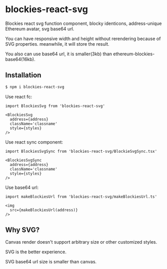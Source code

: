 # blockies-react-svg

Blockies react svg function component, blocky identicons, address-unique Ethereum avatar, svg base64 url.

You can have responsive width and height without rerendering because of SVG properties. meanwhile, it will store the result.

You also can use base64 url, it is smaller(3kb) than ethereum-blockies-base64(16kb).

## Installation

```bash
$ npm i blockies-react-svg
```


Use react fc:
```tsx
import BlockiesSvg from 'blockies-react-svg'

<BlockiesSvg
  address={address}
  className='classname'
  style={styles}
/>

```

Use react sync component:
```tsx
import BlockiesSvgSync from 'blockies-react-svg/BlockieSvgSync.tsx'

<BlockiesSvgSync
  address={address}
  className='classname'
  style={styles}
/>

```

Use base64 url:
```tsx
import makeBlockiesUrl from 'blockies-react-svg/makeBlockiesUrl.ts'

<img
  src={makeBlockiesUrl(address)}
/>
```

## Why SVG?

Canvas render doesn't support arbitrary size or other customized styles.

SVG is the better experience.

SVG base64 url size is smaller than canvas.